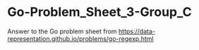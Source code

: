 # Go-Problem_Sheet_3-Group_C
Answer to the Go problem sheet from https://data-representation.github.io/problems/go-regexp.html
